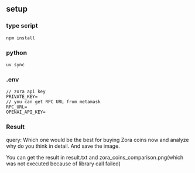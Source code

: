 ## setup
### type script
```
npm install
```
### python
```
uv sync
```

### .env
```
// zora api key
PRIVATE_KEY=
// you can get RPC URL from metamask
RPC_URL=
OPENAI_API_KEY=
```

### Result
query: Which one would be the best for buying Zora coins now and analyze why do you think in detail. And save the image.

You can get the result in result.txt and zora_coins_comparison.png(which was not executed because of library call failed)